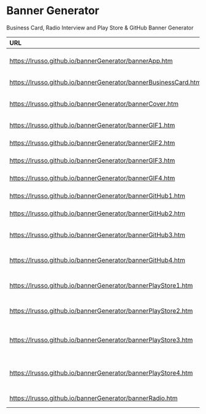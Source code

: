 # Banner Generator
Business Card, Radio Interview and Play Store & GitHub Banner Generator

| URL  | DETAILS  |
| :------------ |:---------------:|
| https://lrusso.github.io/bannerGenerator/bannerApp.htm | App Generic Banner | 
| https://lrusso.github.io/bannerGenerator/bannerBusinessCard.htm | Business Card |
| https://lrusso.github.io/bannerGenerator/bannerCover.htm | Multi Device Cover |
| https://lrusso.github.io/bannerGenerator/bannerGIF1.htm | GIF Play Store 1 |
| https://lrusso.github.io/bannerGenerator/bannerGIF2.htm | GIF Play Store 2 |
| https://lrusso.github.io/bannerGenerator/bannerGIF3.htm | GIF GitHub 1 |
| https://lrusso.github.io/bannerGenerator/bannerGIF4.htm | GIF GitHub 2 |
| https://lrusso.github.io/bannerGenerator/bannerGitHub1.htm | GitHub Banner 1 | 
| https://lrusso.github.io/bannerGenerator/bannerGitHub2.htm | GitHub Banner 2 | 
| https://lrusso.github.io/bannerGenerator/bannerGitHub3.htm | GitHub Banner 3 Mini | 
| https://lrusso.github.io/bannerGenerator/bannerGitHub4.htm | GitHub Banner 4 Mini | 
| https://lrusso.github.io/bannerGenerator/bannerPlayStore1.htm | Play Store Banner 1 | 
| https://lrusso.github.io/bannerGenerator/bannerPlayStore2.htm | Play Store Banner 2 | 
| https://lrusso.github.io/bannerGenerator/bannerPlayStore3.htm | Play Store Banner 3 Mini | 
| https://lrusso.github.io/bannerGenerator/bannerPlayStore4.htm | Play Store Banner 4 Mini | 
| https://lrusso.github.io/bannerGenerator/bannerRadio.htm | Radio Interview | 
